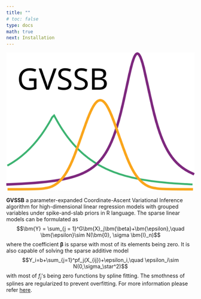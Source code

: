 ```yaml
---
title: ""
# toc: false
type: docs
math: true
next: Installation
---
```

![](GVSSB_icon.svg)

**GVSSB** a parameter-expanded Coordinate-Ascent Variational Inference algorithm for high-dimensional linear regression models with grouped variables under spike-and-slab priors in R language. The sparse linear models can be formulated as
$$\bm{Y} = \sum_{j = 1}^G\bm{X}_j\bm{\beta}+\bm{\epsilon},\quad \bm{\epsilon}\sim N(\bm{0}, \sigma \bm{I}_n)$$
where the coefficient $\bm{\beta}$ is sparse with most of its elements being zero. It is also capable of solving the sparse additive model
$$Y_i=b+\sum_{j=1}^pf_j(X_{ij})+\epsilon_i,\quad \epsilon_i\sim N(0,\sigma_\star^2)$$
with most of $f_j$'s being zero functions by spline fitting. The smothness of splines are regularized to prevent overfitting. For more information please refer [here](https://arxiv.org/abs/2309.16855).

<!-- {{< cards >}}
  {{< card link="Documentation" title="Docs" icon="book-open" >}}
{{< /cards >}}
{{< cards >}}
  {{< card link="s" title="Docs" icon="book-open" >}}
{{< /cards >}} -->

